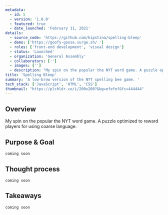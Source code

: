 ```yaml
---
metadata:  
  - id: 5 
  - version: '1.0.0' 
  - featured: true 
  - date_launched: 'February 11, 2021' 
details: 
  - source_code: 'https://github.com/hipstina/spelling-bleep'
  - demo: ['https://goofy-goose.surge.sh/ ']
  - roles: ['front-end development', 'visual design']
  - status: 'Launched'
  - organization: 'General Assembly'
  - collaborators: ['']
  - images: ['']
  - description: "My spin on the popular the NYT word game. A puzzle optimized to reward players for using coarse language. "
title: 'Spelling Bleep'
summary: 'A low-brow version of the NYT spelling bee game. '
tech_stack: ['JavaScript', 'HTML', 'CSS']
thumbnail: "https://plchldr.co/i/200x200?&bg=efefef&fc=444444"
---
```


## Overview

My spin on the popular the NYT word game. A puzzle optimized to reward players for using coarse language. 

## Purpose & Goal
`coming soon`


## Thought process
`coming soon`


## Takeaways
`coming soon`